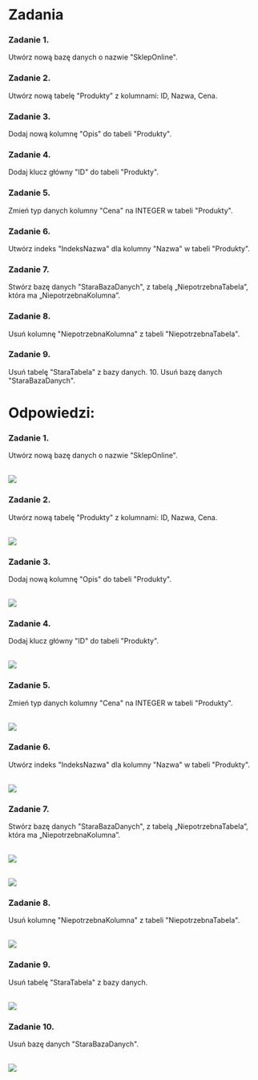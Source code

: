 # Zadania 
### Zadanie 1.	
Utwórz nową bazę danych o nazwie "SklepOnline". 
### Zadanie 2.	
Utwórz nową tabelę "Produkty" z kolumnami: ID, Nazwa, Cena. 
### Zadanie 3.	
Dodaj nową kolumnę "Opis" do tabeli "Produkty". 
### Zadanie 4.	
Dodaj klucz główny "ID" do tabeli "Produkty". 
### Zadanie 5.	
Zmień typ danych kolumny "Cena" na INTEGER w tabeli "Produkty". 
### Zadanie 6. 
Utwórz indeks "IndeksNazwa" dla kolumny "Nazwa" w tabeli 
"Produkty". 
### Zadanie 7.	
Stwórz bazę danych "StaraBazaDanych", z tabelą 
„NiepotrzebnaTabela”, która ma „NiepotrzebnaKolumna”. 
### Zadanie 8.	
Usuń kolumnę "NiepotrzebnaKolumna" z tabeli "NiepotrzebnaTabela". 
### Zadanie 9.	
Usuń tabelę "StaraTabela" z bazy danych. 10. 	Usuń bazę danych "StaraBazaDanych". 


# Odpowiedzi:
### Zadanie 1. 
Utwórz nową bazę danych o nazwie "SklepOnline". 

   <br>![](img/zadanie1.png) 

### Zadanie 2.
 Utwórz nową tabelę "Produkty" z kolumnami: ID, Nazwa, Cena.

   <br>![](img/zadanie2.png) 

### Zadanie 3.
 Dodaj nową kolumnę "Opis" do tabeli "Produkty". 

  <br>![](img/zadanie3.png) 

### Zadanie 4.
 Dodaj klucz główny "ID" do tabeli "Produkty". 

   <br>![](img/zadanie4.png) 

### Zadanie 5. 
Zmień typ danych kolumny "Cena" na INTEGER w tabeli "Produkty".

   <br>![](img/zadanie5.png) 
 
### Zadanie 6.
 Utwórz indeks "IndeksNazwa" dla kolumny "Nazwa" w tabeli "Produkty". 

   <br>![](img/zadanie6.png) 

### Zadanie 7.
 Stwórz bazę danych "StaraBazaDanych", z tabelą „NiepotrzebnaTabela”, która ma „NiepotrzebnaKolumna”. 

   <br>![](img/zadanie7v1.png) 
   
   <br>![](img/zadanie7v2.png) 

### Zadanie 8. 
Usuń kolumnę "NiepotrzebnaKolumna" z tabeli "NiepotrzebnaTabela". 

  <br>![](img/zadanie8.png) 

### Zadanie 9. 
Usuń tabelę "StaraTabela" z bazy danych. 

   <br>![](img/zadanie9.png) 

### Zadanie 10.
Usuń bazę danych "StaraBazaDanych".

   <br>![](img/zadanie10.png) 
